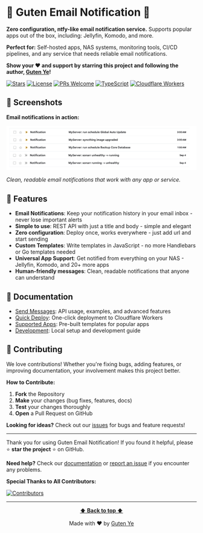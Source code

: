 # 💌 Guten Email Notification 💌

**Zero configuration, ntfy-like email notification service.** Supports popular apps out of the box, including: Jellyfin, Komodo, and more.

**Perfect for:** Self-hosted apps, NAS systems, monitoring tools, CI/CD pipelines, and any service that needs reliable email notifications.

**Show your ❤️ and support by starring this project and following the author, [Guten Ye](https://github.com/gutenye)!**

[![Stars](https://img.shields.io/github/stars/gutenye/email-notification?style=social)](https://github.com/gutenye/email-notification)
[![License](https://img.shields.io/github/license/gutenye/email-notification?color=blue)](https://github.com/gutenye/email-notification/blob/main/LICENSE)
[![PRs Welcome](https://img.shields.io/badge/PRs-welcome-brightgreen)](https://github.com/gutenye/email-notification#-contribute)
[![TypeScript](https://img.shields.io/badge/TypeScript-007ACC?logo=typescript&logoColor=white)](https://www.typescriptlang.org)
[![Cloudflare Workers](https://img.shields.io/badge/Cloudflare-Workers-F38020?logo=cloudflare&logoColor=white)](https://workers.cloudflare.com/)

## 🌠️ Screenshots

**Email notifications in action:**

![Screenshot](./docs/screenshot.png)

*Clean, readable email notifications that work with any app or service.*

## 🌟 Features

- **Email Notifications**: Keep your notification history in your email inbox - never lose important alerts
- **Simple to use**: REST API with just a title and body - simple and elegant
- **Zero configuration**: Deploy once, works everywhere - just add url and start sending
- **Custom Templates**: Write templates in JavaScript - no more Handlebars or Go templates needed
- **Universal App Support**: Get notified from everything on your NAS - Jellyfin, Komodo, and 20+ more apps
- **Human-friendly messages**: Clean, readable notifications that anyone can understand

## 📖 Documentation

- [Send Messages](./docs/SendMessages.md): API usage, examples, and advanced features
- [Quick Deploy](./docs/Deployment.md): One-click deployment to Cloudflare Workers
- [Supported Apps](./src/templates/SupportedApps.md): Pre-built templates for popular apps
- [Development](./docs/Development.md): Local setup and development guide

## 🤝 Contributing

We love contributions! Whether you're fixing bugs, adding features, or improving documentation, your involvement makes this project better.

**How to Contribute:**

1. **Fork** the Repository
2. **Make** your changes (bug fixes, features, docs)
3. **Test** your changes thoroughly
4. **Open** a Pull Request on GitHub

**Looking for ideas?** Check out our [issues](https://github.com/gutenye/email-notification/issues) for bugs and feature requests!

---

Thank you for using Guten Email Notification! If you found it helpful, please ⭐️ **star the project** ⭐ on GitHub.

**Need help?** Check our [documentation](#-documentation) or [report an issue](https://github.com/gutenye/email-notification/issues) if you encounter any problems.

**Special Thanks to All Contributors:**

[![Contributors](https://contrib.rocks/image?repo=gutenye/email-notification)](https://github.com/gutenye/email-notification/graphs/contributors)

---

<p align="center">
  <strong><a href="#readme">⬆ Back to top ⬆</a></strong><br><br>
  Made with ❤️ by <a href="https://github.com/gutenye">Guten Ye</a>
</p>
